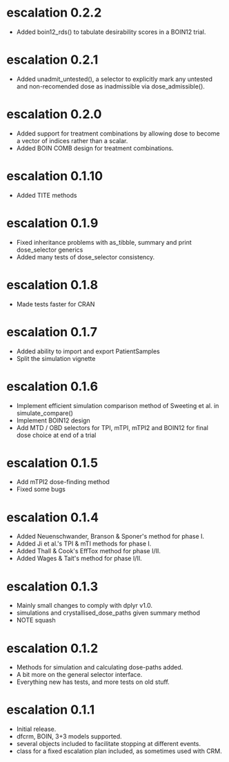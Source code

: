 
# escalation 0.2.2

* Added boin12_rds() to tabulate desirability scores in a BOIN12 trial.

# escalation 0.2.1

* Added unadmit_untested(), a selector to explicitly mark any untested and non-recomended dose as inadmissible via dose_admissible().

# escalation 0.2.0

* Added support for treatment combinations by allowing dose to become a vector of indices rather than a scalar.
* Added BOIN COMB design for treatment combinations.

# escalation 0.1.10

* Added TITE methods

# escalation 0.1.9

* Fixed inheritance problems with as_tibble, summary and print dose_selector generics
* Added many tests of dose_selector consistency.

# escalation 0.1.8

* Made tests faster for CRAN

# escalation 0.1.7

* Added ability to import and export PatientSamples
* Split the simulation vignette

# escalation 0.1.6

* Implement efficient simulation comparison method of Sweeting et al. in simulate_compare()
* Implement BOIN12 design
* Add MTD / OBD selectors for TPI, mTPI, mTPI2 and BOIN12 for final dose choice at end of a trial

# escalation 0.1.5

* Add mTPI2 dose-finding method
* Fixed some bugs

# escalation 0.1.4

* Added Neuenschwander, Branson & Sponer's method for phase I.
* Added Ji et al.'s TPI & mTI methods for phase I.
* Added Thall & Cook's EffTox method for phase I/II.
* Added Wages & Tait's method for phase I/II.

# escalation 0.1.3

* Mainly small changes to comply with dplyr v1.0.
* simulations and crystallised_dose_paths given summary method
* NOTE squash


# escalation 0.1.2

* Methods for simulation and calculating dose-paths added.
* A bit more on the general selector interface.
* Everything new has tests, and more tests on old stuff.


# escalation 0.1.1

* Initial release.
* dfcrm, BOIN, 3+3 models supported.
* several objects included to facilitate stopping at different events.
* class for a fixed escalation plan included, as sometimes used with CRM.
